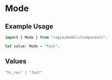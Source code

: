 # Mode

## Example Usage

```typescript
import { Mode } from "ragie/models/components";

let value: Mode = "fast";
```

## Values

```typescript
"hi_res" | "fast"
```